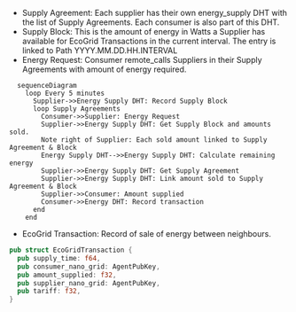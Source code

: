 
- Supply Agreement: Each supplier has their own energy_supply DHT with the list of Supply Agreements. Each consumer is also part of this DHT.
- Supply Block: This is the amount of energy in Watts a Supplier has available for EcoGrid Transactions in the current interval. The entry is linked to Path YYYY.MM.DD.HH.INTERVAL
- Energy Request: Consumer remote_calls Suppliers in their Supply Agreements with amount of energy required.

``` mermaid
  sequenceDiagram
    loop Every 5 minutes
      Supplier->>Energy Supply DHT: Record Supply Block
      loop Supply Agreements
        Consumer->>Supplier: Energy Request
        Supplier->>Energy Supply DHT: Get Supply Block and amounts sold.
        Note right of Supplier: Each sold amount linked to Supply Agreement & Block
        Energy Supply DHT-->>Energy Supply DHT: Calculate remaining energy
        Supplier->>Energy Supply DHT: Get Supply Agreement
        Supplier->>Energy Supply DHT: Link amount sold to Supply Agreement & Block
        Supplier->>Consumer: Amount supplied
        Consumer->>Energy DHT: Record transaction
      end
    end
```
- EcoGrid Transaction: Record of sale of energy between neighbours.
```rust 
pub struct EcoGridTransaction {
  pub supply_time: f64,
  pub consumer_nano_grid: AgentPubKey,
  pub amount_supplied: f32, 
  pub supplier_nano_grid: AgentPubKey,
  pub tariff: f32,
}
``` 